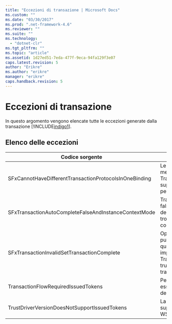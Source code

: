 ```yaml
---
title: "Eccezioni di transazione | Microsoft Docs"
ms.custom: ""
ms.date: "03/30/2017"
ms.prod: ".net-framework-4.6"
ms.reviewer: ""
ms.suite: ""
ms.technology: 
  - "dotnet-clr"
ms.tgt_pltfrm: ""
ms.topic: "article"
ms.assetid: 1d27ed51-7eda-477f-9eca-94fa129f3e07
caps.latest.revision: 5
author: "Erikre"
ms.author: "erikre"
manager: "erikre"
caps.handback.revision: 5
---
```

# Eccezioni di transazione
In questo argomento vengono elencate tutte le eccezioni generate dalla transazione [!INCLUDE[indigo1](../../../../../includes/indigo1-md.md)].  
  
## Elenco delle eccezioni  
  
|Codice sorgente|Stringa di risorsa|  
|---------------------|------------------------|  
|SFxCannotHaveDifferentTransactionProtocolsInOneBinding|Le informazioni sui criteri importate dai metadati specificano valori diversi per TransactionProtocol tra le operazioni.È supportato un solo TransactionProtocol per ogni endpoint.|  
|SFxTransactionAutoCompleteFalseAndInstanceContextMode|TransactionAutoComplete non può essere false, a meno che InstanceContextMode del servizio non sia PerSession.È stato trovato un errore nell'implementazione del contratto e dell'operazione specificati.|  
|SFxTransactionInvalidSetTransactionComplete|OperationContext.SetTransactionComplete può essere chiamato in un'operazione solo quando TransactionAutoComplete è impostato su false e TransactionScopeRequired è impostato su true.Questo scenario non è valido e la transazione corrente è stata terminata.|  
|TransactionFlowRequiredIssuedTokens|Per poter propagare una transazione, deve essere supportata anche la propagazione dei token rilasciati.|  
|TrustDriverVersionDoesNotSupportIssuedTokens|La versione Trust configurata non supporta i token rilasciati.Utilizzare WSTrustFeb2005 o superiore.|